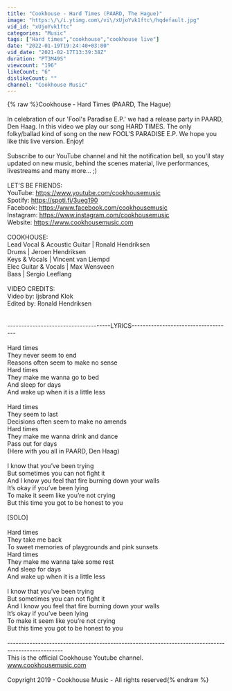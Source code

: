 ```yaml
---
title: "Cookhouse - Hard Times (PAARD, The Hague)"
image: "https:\/\/i.ytimg.com\/vi\/xUjoYvk1ftc\/hqdefault.jpg"
vid_id: "xUjoYvk1ftc"
categories: "Music"
tags: ["Hard times","cookhouse","cookhouse live"]
date: "2022-01-19T19:24:40+03:00"
vid_date: "2021-02-17T13:39:38Z"
duration: "PT3M49S"
viewcount: "196"
likeCount: "6"
dislikeCount: ""
channel: "Cookhouse Music"
---
```

{% raw %}Cookhouse - Hard Times (PAARD, The Hague)<br /><br />In celebration of our 'Fool's Paradise E.P.'  we had a release party in PAARD, Den Haag. In this video we play our song HARD TIMES. The only folky/ballad kind of song on the new FOOL'S PARADISE E.P. We hope you like this live version. Enjoy!<br /><br />Subscribe to our YouTube channel and hit the notification bell, so you'll stay updated on new music, behind the scenes material, live performances, livestreams and many more... ;) <br /><br />LET'S BE FRIENDS: <br />YouTube: <a rel="nofollow" target="blank" href="https://www.youtube.com/cookhousemusic">https://www.youtube.com/cookhousemusic</a><br />Spotify: <a rel="nofollow" target="blank" href="https://spoti.fi/3ueg190">https://spoti.fi/3ueg190</a> <br />Facebook: <a rel="nofollow" target="blank" href="https://www.facebook.com/cookhousemusic">https://www.facebook.com/cookhousemusic</a> <br />Instagram: <a rel="nofollow" target="blank" href="https://www.instagram.com/cookhousemusic">https://www.instagram.com/cookhousemusic</a> <br />Website: <a rel="nofollow" target="blank" href="https://www.cookhousemusic.com">https://www.cookhousemusic.com</a> <br /><br />COOKHOUSE:<br />Lead Vocal &amp; Acoustic Guitar | Ronald Hendriksen <br />Drums | Jeroen Hendriksen <br />Keys &amp; Vocals | Vincent van Liempd <br />Elec Guitar &amp; Vocals | Max Wensveen <br />Bass | Sergio Leeflang <br /><br />VIDEO CREDITS:<br />Video by: Ijsbrand Klok<br />Edited by: Ronald Hendriksen<br /><br /><br />-------------------------------------LYRICS------------------------------------<br /><br />Hard times<br />They never seem to end<br />Reasons often seem to make no sense<br />Hard times<br />They make me wanna go to bed<br />And sleep for days<br />And wake up when it is a little less<br /><br />Hard times<br />They seem to last<br />Decisions often seem to make no amends<br />Hard times<br />They make me wanna drink and dance<br />Pass out for days<br />(Here with you all in PAARD, Den Haag)<br /><br />I know that you’ve been trying<br />But sometimes you can not fight it<br />And I know you feel that fire burning down your walls<br />It’s okay if you’ve been lying<br />To make it seem like you’re not crying<br />But this time you got to be honest to you<br /><br />[SOLO]<br /><br />Hard times<br />They take me back<br />To sweet memories of playgrounds and pink sunsets<br />Hard times<br />They make me wanna take some rest<br />And sleep for days<br />And wake up when it is a little less<br /><br />I know that you’ve been trying<br />But sometimes you can not fight it<br />And I know you feel that fire burning down your walls<br />It’s okay if you’ve been lying<br />To make it seem like you’re not crying<br />But this time you got to be honest to you<br /><br />--------------------------------------------------------------------------------------------------<br />This is the official Cookhouse Youtube channel. <br />www.cookhousemusic.com <br /><br />Copyright 2019 - Cookhouse Music - All rights reserved{% endraw %}

